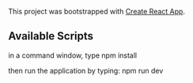 This project was bootstrapped with [Create React App](https://github.com/facebook/create-react-app).

## Available Scripts

in a command window, type npm install

then run the application by typing: npm run dev